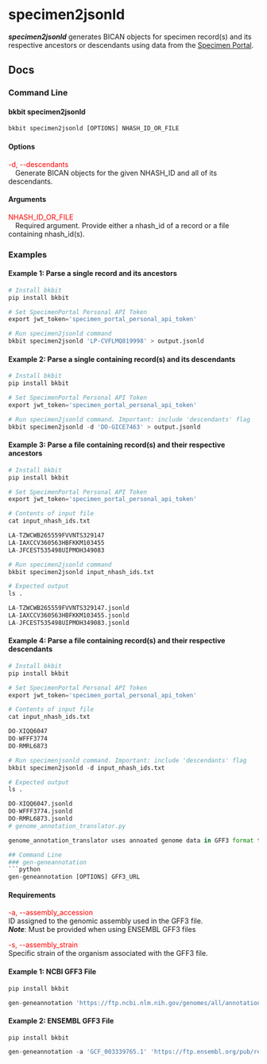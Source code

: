 # specimen2jsonld

<b>*specimen2jsonld*</b> generates BICAN objects for specimen record(s) and its respective ancestors or descendants using data from the [Specimen Portal](https://brain-specimenportal.org/). 

## Docs

### Command Line
#### bkbit specimen2jsonld

```python
bkbit specimen2jsonld [OPTIONS] NHASH_ID_OR_FILE
```

#### Options
<span style="color: red;">-d, --descendants</span> <br> 
&emsp;Generate BICAN objects for the given NHASH_ID and all of its descendants. <br>

#### Arguments
<span style="color: red;">NHASH_ID_OR_FILE</span> <br> 
&emsp;Required argument. Provide either a nhash_id of a record or a file containing nhash_id(s).<br>

### Examples
#### Example 1: Parse a <b>single</b> record and its ancestors 
```python
# Install bkbit 
pip install bkbit

# Set SpecimenPortal Personal API Token
export jwt_token='specimen_portal_personal_api_token'

# Run specimen2jsonld command 
bkbit specimen2jsonld 'LP-CVFLMQ819998' > output.jsonld
```

#### Example 2: Parse a <b>single</b> containing record(s) and its descendants  
```python
# Install bkbit 
pip install bkbit

# Set SpecimenPortal Personal API Token
export jwt_token='specimen_portal_personal_api_token'

# Run specimen2jsonld command. Important: include 'descendants' flag
bkbit specimen2jsonld -d 'DO-GICE7463' > output.jsonld
```

#### Example 3: Parse a <b>file</b> containing record(s) and their respective ancestors 
```python
# Install bkbit 
pip install bkbit

# Set SpecimenPortal Personal API Token
export jwt_token='specimen_portal_personal_api_token'

# Contents of input file 
cat input_nhash_ids.txt

LA-TZWCWB265559FVVNTS329147
LA-IAXCCV360563HBFKKM103455
LA-JFCEST535498UIPMOH349083

# Run specimen2jsonld command 
bkbit specimen2jsonld input_nhash_ids.txt 

# Expected output 
ls .

LA-TZWCWB265559FVVNTS329147.jsonld
LA-IAXCCV360563HBFKKM103455.jsonld
LA-JFCEST535498UIPMOH349083.jsonld
```


#### Example 4: Parse a <b>file</b> containing record(s) and their respective descendants 
```python
# Install bkbit 
pip install bkbit

# Set SpecimenPortal Personal API Token
export jwt_token='specimen_portal_personal_api_token'

# Contents of input file 
cat input_nhash_ids.txt

DO-XIQQ6047
DO-WFFF3774
DO-RMRL6873

# Run specimenjsonld command. Important: include 'descendants' flag
bkbit specimen2jsonld -d input_nhash_ids.txt 

# Expected output 
ls .

DO-XIQQ6047.jsonld
DO-WFFF3774.jsonld
DO-RMRL6873.jsonld
# genome_annotation_translator.py

genome_annotation_translator uses annoated genome data in GFF3 format to generate respective data objects representing genes, genome assemblies, and organisms. 

## Command Line
### gen-geneannotation
```python
gen-geneannotation [OPTIONS] GFF3_URL 
```

#### Requirements
<span style="color: red;">-a, --assembly_accession</span> <br> 
ID assigned to the genomic assembly used in the GFF3 file. <br>
<b>*Note*</b>: Must be provided when using ENSEMBL GFF3 files

<span style="color: red;">-s, --assembly_strain</span> <br>
Specific strain of the organism associated with the GFF3 file.

#### Example 1: NCBI GFF3 File 

```python
pip install bkbit

gen-geneannotation 'https://ftp.ncbi.nlm.nih.gov/genomes/all/annotation_releases/9823/106/GCF_000003025.6_Sscrofa11.1/GCF_000003025.6_Sscrofa11.1_genomic.gff.gz' > output.jsonld
```

#### Example 2: ENSEMBL GFF3 File 

```python
pip install bkbit

gen-geneannotation -a 'GCF_003339765.1' 'https://ftp.ensembl.org/pub/release-104/gff3/macaca_mulatta/Macaca_mulatta.Mmul_10.104.gff3.gz' > output.jsonld
```